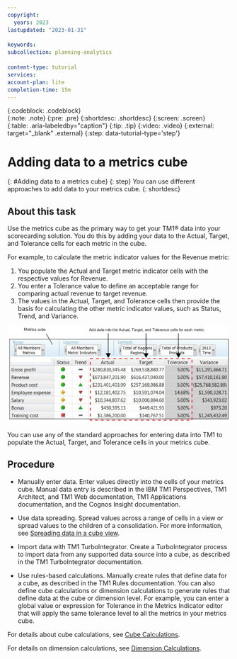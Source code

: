 ```yaml
---
copyright:
  years: 2023
lastupdated: "2023-01-31"

keywords: 
subcollection: planning-analytics

content-type: tutorial
services: 
account-plan: lite 
completion-time: 15m 
---
```


{:codeblock: .codeblock}  
{:note: .note}
{:pre: .pre}
{:shortdesc: .shortdesc}
{:screen: .screen}  
{:table: .aria-labeledby="caption"}
{:tip: .tip}
{:video: .video}
{:external: target="_blank" .external}
{:step: data-tutorial-type='step'} 

# Adding data to a metrics cube
{: #Adding data to a metrics cube}
{: step}
You can use different approaches to add data to your metrics cube.
{: shortdesc}

## About this task

Use the metrics cube as the primary way to get your TM1® data into your scorecarding solution. You do this by adding your data to the Actual, Target, and Tolerance cells for each metric in the cube.

For example, to calculate the metric indicator values for the Revenue metric:

1. You populate the Actual and Target metric indicator cells with the respective values for Revenue.
1. You enter a Tolerance value to define an acceptable range for comparing actual revenue to target revenue.
1. The values in the Actual, Target, and Tolerance cells then provide the basis for calculating the other metric indicator values, such as Status, Trend, and Variance.

![add_data](images/tm1_scrcrd_add_data_metrics_cube.jpg "Screenshot of add data")

You can use any of the standard approaches for entering data into TM1 to populate the Actual, Target, and Tolerance cells in your metrics cube.

## Procedure

- Manually enter data. Enter values directly into the cells of your metrics cube. Manual data entry is described in the IBM TM1 Perspectives, TM1 Architect, and TM1 Web documentation, TM1 Applications documentation, and the Cognos Insight documentation.

- Use data spreading. Spread values across a range of cells in a view or spread values to the children of a consolidation. For more information, see [Spreading data in a cube view](https://www.ibm.com/docs/en/planning-analytics/2.0.0?topic=view-spreading-data-in-cube#task_i2t_dgz_vs).

- Import data with TM1 TurboIntegrator. Create a TurboIntegrator process to import data from any supported data source into a cube, as described in the TM1 TurboIntegrator documentation.

- Use rules-based calculations. Manually create rules that define data for a cube, as described in the TM1 Rules documentation. You can also define cube calculations or dimension calculations to generate rules that define data at the cube or dimension level. For example, you can enter a global value or expression for Tolerance in the Metrics Indicator editor that will apply the same tolerance level to all the metrics in your metrics cube.

For details about cube calculations, see [Cube Calculations](https://www.ibm.com/docs/en/SSD29G_2.0.0/com.ibm.swg.ba.cognos.prfmdl_ug.2.0.0.doc/c_prfmdl_cube_calculations.html#c_prfmdl_cube_calculations).

For details on dimension calculations, see [Dimension Calculations](https://www.ibm.com/docs/en/SSD29G_2.0.0/com.ibm.swg.ba.cognos.prfmdl_ug.2.0.0.doc/c_prfmdl_cube_calculations.html#c_prfmdl_cube_calculations).
